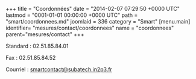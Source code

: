 +++
title = "Coordonnées"
date = "2014-02-07 07:29:50 +0000 UTC"
lastmod = "0001-01-01 00:00:00 +0000 UTC"
path = "smart/coordonnees.md"
joomlaid = 336
category = "Smart"
[menu.main]
  identifier= "mesures/contact/coordonnees"
  name = "coordonnees"
  parent="mesures/contact"
+++
<p>Standard : 02.51.85.84.01</p>
<p>Fax : 02.51.85.84.52</p>
<p>Courriel : <a href="mailto:smartcontact@subatech.in2p3.fr">smartcontact@subatech.in2p3.fr</a></p>